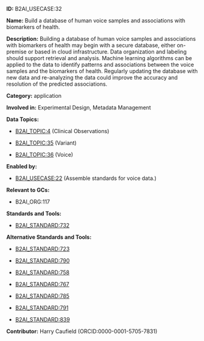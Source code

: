**ID:** B2AI_USECASE:32

**Name:** Build a database of human voice samples and associations with biomarkers of health.

**Description:** Building a database of human voice samples and associations with biomarkers of health may begin with a secure database, either on-premise or based in cloud infrastructure. Data organization and labeling should support retrieval and analysis. Machine learning algorithms can be applied to the data to identify patterns and associations between the voice samples and the biomarkers of health. Regularly updating the database with new data and re-analyzing the data could improve the accuracy and resolution of the predicted associations.

**Category:** application

**Involved in:** Experimental Design, Metadata Management

**Data Topics:**

- [B2AI_TOPIC:4](../topics/ClinicalObservations.markdown) (Clinical Observations)

- [B2AI_TOPIC:35](../topics/Variant.markdown) (Variant)

- [B2AI_TOPIC:36](../topics/Voice.markdown) (Voice)

**Enabled by:**

- [B2AI_USECASE:22](../usecases/assemble-standards-for-voice-data.markdown) (Assemble standards for voice data.)

**Relevant to GCs:**

- B2AI_ORG:117

**Standards and Tools:**

- [B2AI_STANDARD:732](https://b2ai.standards.synapse.org/Explore/Standard/DetailsPage?id=B2AI_STANDARD:732)

**Alternative Standards and Tools:**

- [B2AI_STANDARD:723](https://b2ai.standards.synapse.org/Explore/Standard/DetailsPage?id=B2AI_STANDARD:723)

- [B2AI_STANDARD:790](https://b2ai.standards.synapse.org/Explore/Standard/DetailsPage?id=B2AI_STANDARD:790)

- [B2AI_STANDARD:758](https://b2ai.standards.synapse.org/Explore/Standard/DetailsPage?id=B2AI_STANDARD:758)

- [B2AI_STANDARD:767](https://b2ai.standards.synapse.org/Explore/Standard/DetailsPage?id=B2AI_STANDARD:767)

- [B2AI_STANDARD:785](https://b2ai.standards.synapse.org/Explore/Standard/DetailsPage?id=B2AI_STANDARD:785)

- [B2AI_STANDARD:791](https://b2ai.standards.synapse.org/Explore/Standard/DetailsPage?id=B2AI_STANDARD:791)

- [B2AI_STANDARD:839](https://b2ai.standards.synapse.org/Explore/Standard/DetailsPage?id=B2AI_STANDARD:839)

**Contributor:** Harry Caufield
 (ORCID:0000-0001-5705-7831)

